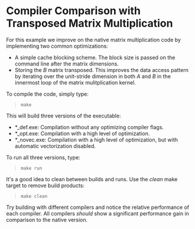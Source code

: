 # Compiler Comparison with Transposed Matrix Multiplication

For this example we improve on the native matrix multiplication code
by implementing two common optimizations:
 * A simple cache blocking scheme.  The block size is passed on the 
   command line after the matrix dimensions.
 * Storing the $`B`$ matrix transposed.  This improves the data access
   pattern by iterating over the unit-stride dimension in both $`A`$ 
   and $`B`$ in the innermost loop of the matrix mulitplication kernel. 
  
To compile the code, simply type:

> `make`

This will build three versions of the executable:
 * *_def.exe: Compilation without any optimizing compiler flags.
 * *_opt.exe: Compilation with a high level of optimization.
 * *_novec.exe: Compilation with a high level of optimization, but with automatic vectorization disabled.

To run all three versions, type:

> `make run`

It's a good idea to clean between builds and runs.  Use the _clean_ make target
to remove build products:

> `make clean`

Try building with different compilers and notice the relative performance of 
each compiler. All compilers *should* show a significant performance gain in
comparison to the native version.


